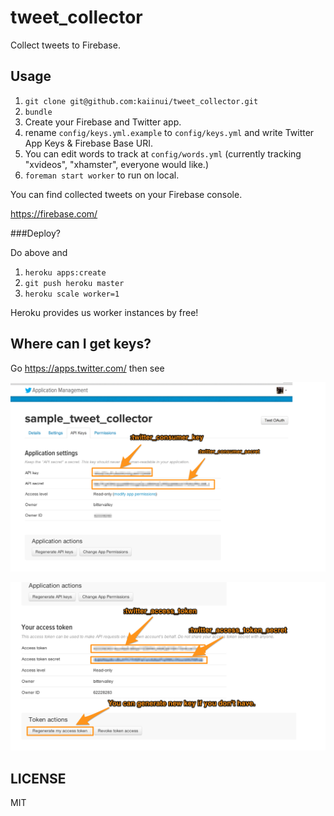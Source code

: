 tweet_collector
===============

Collect tweets to Firebase.

Usage
---

1. `git clone git@github.com:kaiinui/tweet_collector.git`
2. `bundle`
3. Create your Firebase and Twitter app.
4. rename `config/keys.yml.example` to `config/keys.yml` and write Twitter App Keys & Firebase Base URI.
5. You can edit words to track at `config/words.yml` (currently tracking "xvideos", "xhamster", everyone would like.)
6. `foreman start worker` to run on local.

You can find collected tweets on your Firebase console.

https://firebase.com/

###Deploy?

Do above and

1. `heroku apps:create`
2. `git push heroku master`
3. `heroku scale worker=1`

Heroku provides us worker instances by free!

Where can I get keys?
---

Go https://apps.twitter.com/ then see

![](https://raw.githubusercontent.com/kaiinui/tweet_collector/master/tweet_collector_SS_1.png)

![](https://raw.githubusercontent.com/kaiinui/tweet_collector/master/tweet_collector_SS_2.png)

LICENSE
---

MIT
